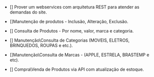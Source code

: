 
- [] Prover um webservices com arquitetura REST para atender as demandas do site.

- []Manutenção de produtos - Inclusão, Alteração, Exclusão.

- [] Consulta de Produtos - Por nome, valor, marca e categoria.

- [] Manutenção\Consulta de Categorias (MOVEIS, ELETROS, BRINQUEDOS, ROUPAS e etc.).

- []Manutenção\Consulta de Marcas - (APPLE, ESTRELA, BRASTEMP e etc).

- [] Compra\Venda de Produtos via API com atualização de estoque.
